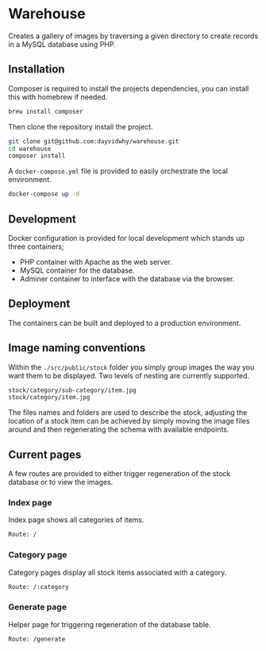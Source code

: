 # Warehouse
Creates a gallery of images by traversing a given directory to create records in a MySQL database using PHP.

## Installation
Composer is required to install the projects dependencies, you can install this with homebrew if needed.
```bash
brew install composer
```

Then clone the repository install the project.
```bash
git clone git@github.com:dayvidwhy/warehouse.git
cd warehouse
composer install
```

 A `docker-compose.yml` file is provided to easily orchestrate the local environment.
```bash
docker-compose up -d
```

## Development
Docker configuration is provided for local development which stands up three containers;
* PHP container with Apache as the web server.
* MySQL container for the database.
* Adminer container to interface with the database via the browser.

## Deployment
The containers can be built and deployed to a production environment.

## Image naming conventions
Within the `./src/public/stock` folder you simply group images the way you want them to be displayed. Two levels of nesting are currently supported.

```bash
stock/category/sub-category/item.jpg
stock/category/item.jpg
```

The files names and folders are used to describe the stock, adjusting the location of a stock item can be achieved by simply moving the image files around and then regenerating the schema with available endpoints.

## Current pages
A few routes are provided to either trigger regeneration of the stock database or to view the images.

### Index page
Index page shows all categories of items.
```bash
Route: /
```

### Category page
Category pages display all stock items associated with a category.
```bash
Route: /:category
```

### Generate page
Helper page for triggering regeneration of the database table.
```bash
Route: /generate
```